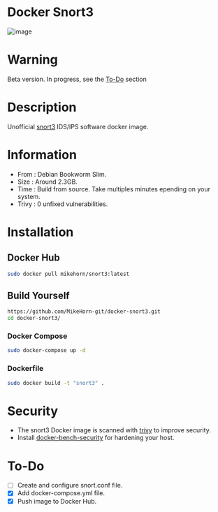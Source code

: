 # Docker Snort3

![image](https://github.com/MikeHorn-git/docker-snort3/assets/123373126/b822ff3c-d7d5-4f7d-97a0-9e937d4fef7b)

# Warning
Beta version. In progress, see the [To-Do](https://github.com/MikeHorn-git/docker-snort3?tab=readme-ov-file#to-do) section

# Description
Unofficial [snort3](https://www.snort.org/snort3) IDS/IPS software docker image.

# Information
* From : Debian Bookworm Slim.
* Size : Around 2.3GB.
* Time : Build from source. Take multiples minutes epending on your system.
* Trivy : 0 unfixed vulnerabilities.

# Installation
## Docker Hub
```bash
sudo docker pull mikehorn/snort3:latest
```

## Build Yourself
```bash
https://github.com/MikeHorn-git/docker-snort3.git
cd docker-snort3/
```

### Docker Compose
```bash
sudo docker-compose up -d
```

### Dockerfile
```bash
sudo docker build -t "snort3" .
```

# Security
* The snort3 Docker image is scanned with [trivy](https://github.com/aquasecurity/trivy) to improve security.
* Install [docker-bench-security](https://github.com/docker/docker-bench-security) for hardening your host.

# To-Do
- [ ] Create and configure snort.conf file.
- [x] Add docker-compose.yml file.
- [x] Push image to Docker Hub.

